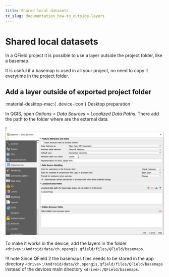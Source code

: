 ```yaml
---
title: Shared local datasets
tx_slug: documentation_how-to_outside-layers
---
```


# Shared local datasets

In a QField project it is possible to use a layer outside the project
folder, like a basemap.

It is useful if a basemap is used in all your project, no need to copy
it everytime in the project folder.

## Add a layer outside of exported project folder
:material-desktop-mac:{ .device-icon } Desktop preparation

In QGIS, open  *Options > Data Sources > Localized Data Paths*. There add the path to the folder where are the external data.

!![Data Sources](../assets/images/external_path.png)

To make it works in the device, add the layers in the folder `<drive>:/Android/data/ch.opengis.qfield/files/QField/basemaps`.

!!! note
    Since QField 2 the basemaps files needs to be stored in the app directory `<drive>:/Android/data/ch.opengis.qfield/files/QField/basemaps` instead of the devices main directory `<drive>:/QField/basemaps`.
